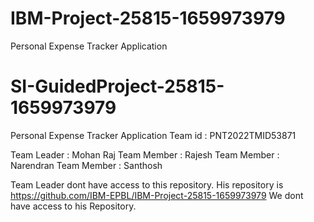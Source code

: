 # IBM-Project-25815-1659973979
Personal Expense Tracker Application
# SI-GuidedProject-25815-1659973979
Personal Expense Tracker Application
 Team id : PNT2022TMID53871
 
Team Leader : Mohan Raj
Team Member : Rajesh
Team Member : Narendran
Team Member : Santhosh

Team Leader dont have access to this repository.
His repository is  https://github.com/IBM-EPBL/IBM-Project-25815-1659973979
We dont have access to his Repository.

